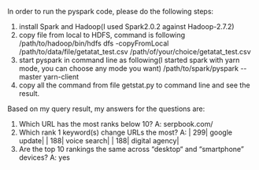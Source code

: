 In order to run the pyspark code, please do the following steps:
1. install Spark and Hadoop(I used Spark2.0.2 against Hadoop-2.7.2)
2. copy file from local to HDFS, command is following
/path/to/hadoop/bin/hdfs dfs -copyFromLocal /path/to/data/file/getatat_test.csv /path/of/your/choice/getatat_test.csv
3. start pyspark in command line as following(I started spark with yarn mode, you can choose any mode you want)
/path/to/spark/pyspark --master yarn-client
4. copy all the command from file getstat.py to command line and see the result.

Based on my query result, my answers for the questions are:
1. Which URL has the most ranks below 10?
   A: serpbook.com/
2. Which rank 1 keyword(s) change URLs the most?
   A: |    299|       google update|
      |    188|        voice search|
      |    188|      digital agency|
3. Are the top 10 rankings the same across “desktop“ and “smartphone” devices?
   A: yes
